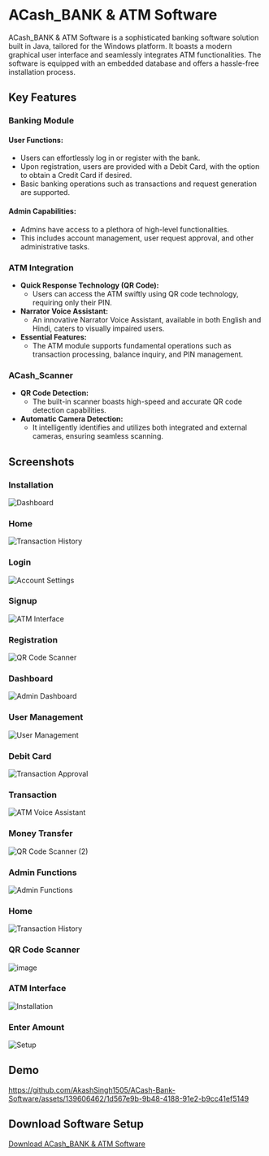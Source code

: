 # ACash_BANK & ATM Software

ACash_BANK & ATM Software is a sophisticated banking software solution built in Java, tailored for the Windows platform. It boasts a modern graphical user interface and seamlessly integrates ATM functionalities. The software is equipped with an embedded database and offers a hassle-free installation process.

## Key Features

### Banking Module
#### User Functions:
- Users can effortlessly log in or register with the bank.
- Upon registration, users are provided with a Debit Card, with the option to obtain a Credit Card if desired.
- Basic banking operations such as transactions and request generation are supported.
#### Admin Capabilities:
- Admins have access to a plethora of high-level functionalities.
- This includes account management, user request approval, and other administrative tasks.

### ATM Integration
- **Quick Response Technology (QR Code):**
  - Users can access the ATM swiftly using QR code technology, requiring only their PIN.
- **Narrator Voice Assistant:**
  - An innovative Narrator Voice Assistant, available in both English and Hindi, caters to visually impaired users.
- **Essential Features:**
  - The ATM module supports fundamental operations such as transaction processing, balance inquiry, and PIN management.

### ACash_Scanner
- **QR Code Detection:**
  - The built-in scanner boasts high-speed and accurate QR code detection capabilities.
- **Automatic Camera Detection:**
  - It intelligently identifies and utilizes both integrated and external cameras, ensuring seamless scanning.

## Screenshots

### Installation
![Dashboard](https://github.com/AkashSingh1505/ACash-Bank-Software/assets/139606462/e6a0bf11-834d-4011-9ad3-3379758ff272)   

### Home 
![Transaction History](https://github.com/AkashSingh1505/ACash-Bank-Software/assets/139606462/8f27dfca-2b5f-4902-84b6-d2f48fb61af5)  

### Login
![Account Settings](https://github.com/AkashSingh1505/ACash-Bank-Software/assets/139606462/eec6c270-d053-4372-94fb-063078684588)  

### Signup
![ATM Interface](https://github.com/AkashSingh1505/ACash-Bank-Software/assets/139606462/cafd1209-9467-431c-b3b5-a4e40eaf594a) 

### Registration
![QR Code Scanner](https://github.com/AkashSingh1505/ACash-Bank-Software/assets/139606462/376d366f-1128-499a-9dd2-ff93e58b6b0d) 

### Dashboard
![Admin Dashboard](https://github.com/AkashSingh1505/ACash-Bank-Software/assets/139606462/d196fe8a-c2f9-480f-81a4-b83a289c7959) 

### User Management
![User Management](https://github.com/AkashSingh1505/ACash-Bank-Software/assets/139606462/e0886fba-a288-404f-b1d2-58416d5cb7e7) 

### Debit Card
![Transaction Approval](https://github.com/AkashSingh1505/ACash-Bank-Software/assets/139606462/4003550f-a3a2-49b0-863f-03e325cb374f) 

### Transaction
![ATM Voice Assistant](https://github.com/AkashSingh1505/ACash-Bank-Software/assets/139606462/ad4d46c0-8041-453f-8303-cdb2ab331d6d) 

###  Money Transfer
![QR Code Scanner (2)](https://github.com/AkashSingh1505/ACash-Bank-Software/assets/139606462/9cd27321-6a7a-4902-b1f3-4e498d3d4c60) 

### Admin Functions
![Admin Functions](https://github.com/AkashSingh1505/ACash-Bank-Software/assets/139606462/ff83eb11-7052-4c56-9a25-b97ee5df884b) 

### Home 
![Transaction History](https://github.com/AkashSingh1505/ACash-Bank-Software/assets/139606462/8f27dfca-2b5f-4902-84b6-d2f48fb61af5)

### QR Code Scanner
![image](https://github.com/AkashSingh1505/ACash-Bank-Software/assets/139606462/c5a818fe-c141-4311-a466-ae4e7eae4186)

### ATM Interface
![Installation](https://github.com/AkashSingh1505/ACash-Bank-Software/assets/139606462/2994c79b-64d2-450c-af8c-4b6a4d6bfc75) 

### Enter Amount
![Setup](https://github.com/AkashSingh1505/ACash-Bank-Software/assets/139606462/dbb0c675-b010-4da4-9068-27efc54608c9) 

## Demo
https://github.com/AkashSingh1505/ACash-Bank-Software/assets/139606462/1d567e9b-9b48-4188-91e2-b9cc41ef5149

## Download Software Setup
[Download ACash_BANK & ATM Software](https://drive.google.com/file/d/1yuS3EGR8IscQJtSdd2mAfNIR5tTeQNTN/view?usp=sharing)
